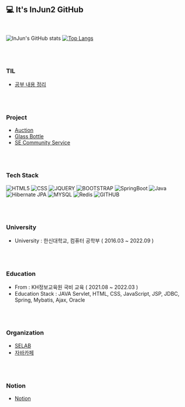 <link href="./InJun2.css" rel="stylesheet" />

## 💻 It's InJun2 GitHub

<br>
<!-- 참조 사이트 : https://github.com/anuraghazra/github-readme-stats -->

![InJun's GitHub stats](https://github-readme-stats.vercel.app/api?username=InJun2&show_icons=true&theme=radical) [![Top Langs](https://github-readme-stats.vercel.app/api/top-langs/?username=InJun2&layout=compact&exclude_repo=0up)](https://github.com/anuraghazra/github-readme-stats)

<br><br>

### TIL
- [공부 내용 정리](https://github.com/InJun2/TIL)

<br><br>

### Project

- [Auction](https://github.com/selab-hs/auction_project)
- [Glass Bottle](https://github.com/selab-hs/glass-bottle)
- [SE Community Service](https://github.com/selab-hs/SE-Community-Service)

<br><br>

### Tech Stack 

<div align>
    <p>
      <img src="https://img.shields.io/badge/html5-E34F26?style=for-the-badge&logo=html5&logoColor=white" alt="HTML5"> 
      <img src="https://img.shields.io/badge/css-1572B6?style=for-the-badge&logo=css3&logoColor=white" alt="CSS"> 
      <img src="https://img.shields.io/badge/jquery-0769AD?style=for-the-badge&logo=jquery&logoColor=white" alt="JQUERY">
      <img src="https://img.shields.io/badge/bootstrap-7952B3?style=for-the-badge&logo=bootstrap&logoColor=white" alt="BOOTSTRAP">
      <img src="https://img.shields.io/badge/SpringBoot-%236DB33F.svg?style=for-the-badge&logo=Spring Boot&logoColor=white" alt="SpringBoot"/>
      <img src="https://img.shields.io/badge/java-%23ED8B00.svg?style=for-the-badge&logo=java&logoColor=white" alt="Java"/>
      <img src="https://img.shields.io/badge/Hibernate JPA-A6A9AA?style=for-the-badge&logo=Hibernate&logoColor=white" alt="Hibernate JPA"/>
      <img src="https://img.shields.io/badge/mysql-%2300f.svg?style=for-the-badge&logo=mysql&logoColor=white" alt="MYSQL"/>
      <img src="https://img.shields.io/badge/redis-%23DD0031.svg?style=for-the-badge&logo=redis&logoColor=white" alt="Redis"/>
      <img src="https://img.shields.io/badge/github-181717?style=for-the-badge&logo=github&logoColor=white" alt="GITHUB">
    </p>
</div>

<br><br>

### University
- University : 한신대학교, 컴퓨터 공학부 ( 2016.03 ~ 2022.09 )

<br><br>

### Education
- From : KH정보교육원 국비 교육 ( 2021.08 ~ 2022.03 )
- Education Stack : JAVA Servlet, HTML, CSS, JavaScript, JSP, JDBC, Spring, Mybatis, Ajax, Oracle

<br><br>

### Organization
- [SELAB](https://github.com/selab-hs)
- [자바카페](https://www.notion.so/6b9f59a73665403fb49e767a399314e5)

<br><br>

### Notion
- [Notion](https://faithful-medicine-736.notion.site/ce0d03192e2c4e91bb076852a4058430?pvs=4)
